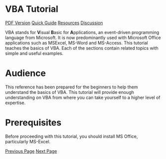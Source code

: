 # VBA Tutorial
[PDF Version](../vba/vba_pdf_version.md)
[Quick Guide](../vba/vba_quick_guide.md)
[Resources](../vba/vba_useful_resources.md)
[Discussion](../vba/vba_discussion.md)

VBA stands for **V**isual **B**asic for **A**pplications, an event-driven programming language from Microsoft. It is now predominantly used with Microsoft Office applications such as MSExcel, MS-Word and MS-Access. This tutorial teaches the basics of VBA. Each of the sections contain related topics with simple and useful examples.

# Audience
This reference has been prepared for the beginners to help them understand the basics of VBA. This tutorial will provide enough understanding on VBA from where you can take yourself to a higher level of expertise.

# Prerequisites
Before proceeding with this tutorial, you should install MS Office, particularly MS-Excel.


[Previous Page](../vba/index.md) [Next Page](../vba/vba_overview.md) 
